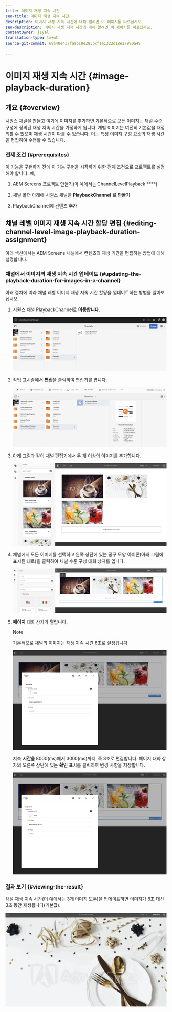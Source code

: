 ```yaml
---
title: 이미지 재생 지속 시간
seo-title: 이미지 재생 지속 시간
description: 이미지 재생 지속 시간에 대해 알려면 이 페이지를 따르십시오.
seo-description: 이미지 재생 지속 시간에 대해 알려면 이 페이지를 따르십시오.
contentOwner: jsyal
translation-type: tm+mt
source-git-commit: 69a40e437fa9b19e283bcf1a1322d18e17990a49

---
```



# 이미지 재생 지속 시간 {#image-playback-duration}

## 개요 {#overview}

시퀀스 채널을 만들고 여기에 이미지를 추가하면 기본적으로 모든 이미지는 채널 수준 구성에 정의된 재생 지속 시간을 가정하게 됩니다. 개별 이미지는 여전히 기본값을 재정의할 수 있으며 재생 시간이 다를 수 있습니다. 이는 특정 이미지 구성 요소의 재생 시간을 편집하여 수행할 수 있습니다.

### 전제 조건 {#prerequisites}

이 기능을 구현하기 전에 이 기능 구현을 시작하기 위한 전제 조건으로 프로젝트를 설정해야 합니다. 예,

1. AEM Screens 프로젝트 만들기(이 예에서는 ChannelLevelPlayback ****)

1. 채널 폴더 아래에 시퀀스 채널을 **PlaybackChannel** 로 **만들기**

1. PlaybackChannel에 컨텐츠 **추가**

## 채널 레벨 이미지 재생 지속 시간 할당 편집 {#editing-channel-level-image-playback-duration-assignment}

아래 섹션에서는 AEM Screens 채널에서 컨텐츠의 재생 기간을 편집하는 방법에 대해 설명합니다.

### 채널에서 이미지의 재생 지속 시간 업데이트 {#updating-the-playback-duration-for-images-in-a-channel}

아래 절차에 따라 채널 레벨 이미지 재생 지속 시간 할당을 업데이트하는 방법을 알아보십시오.

1. 시퀀스 채널 PlaybackChannel로 **이동합니다**.

   ![screen_shot_2019-06-24at62818pm](assets/screen_shot_2019-06-24at62818pm.png)

1. 작업 표시줄에서 **편집**&#x200B;을 클릭하여 편집기를 엽니다.

   ![screen_shot_2019-06-24at70141pm](assets/screen_shot_2019-06-24at70141pm.png)

1. 아래 그림과 같이 채널 편집기에서 두 개 이상의 이미지를 추가합니다.

   ![screen_shot_2019-06-24at90534pm](assets/screen_shot_2019-06-24at90534pm.png)

1. 채널에서 모든 이미지를 선택하고 왼쪽 상단에 있는 공구 모양 아이콘(아래 그림에 표시된 대로)을 클릭하여 채널 수준 구성 대화 상자를 엽니다.

   ![screen_shot_2019-06-25at95945am](assets/screen_shot_2019-06-25at95945am.png)

1. **페이지** 대화 상자가 열립니다.

   >[!NOTE]
   >
   >기본적으로 채널의 이미지는 재생 지속 시간 8초로 설정됩니다.

   ![screen_shot_2019-06-25at100343am](assets/screen_shot_2019-06-25at100343am.png)

   지속 **시간을** 8000(ms)에서 3000(ms)까지, 즉 3초로 편집합니다. 페이지 대화 상자의 오른쪽 상단에 있는 **확인** 표시를 클릭하여 변경 사항을 저장합니다.

   ![screen_shot_2019-06-25at101527am](assets/screen_shot_2019-06-25at101527am.png)

### 결과 보기 {#viewing-the-result}

채널 재생 지속 시간(이 예에서는 3개 이미지 모두)을 업데이트하면 이미지가 8초 대신 3초 동안 재생됩니다(기본값).

![channel_preview](assets/channel_preview.gif)


